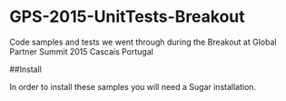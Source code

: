 # GPS-2015-UnitTests-Breakout
Code samples and tests we went through during the Breakout at Global Partner Summit 2015 Cascais Portugal

##Install

In order to install these samples you will need a Sugar installation.
